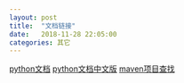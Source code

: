 ```yaml
---
layout: post
title:  "文档链接"
date:   2018-11-28 22:05:00
categories: 其它
---
```



[python文档](https://docs.python.org/2.7/py-modindex.html)
[python文档中文版](https://yiyibooks.cn/yy/python_278/py-modindex.html)
[maven项目查找](https://search.maven.org/)

